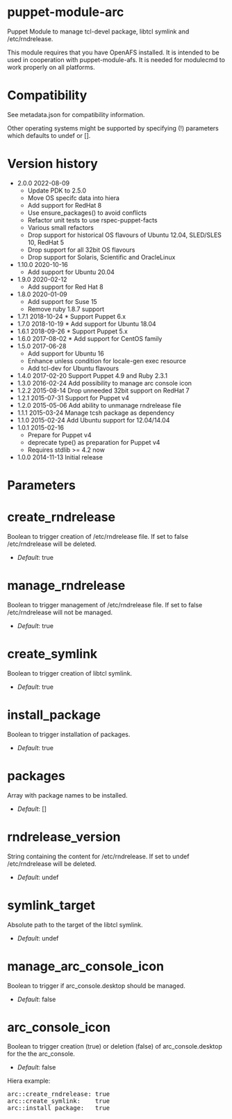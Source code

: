puppet-module-arc
=================

Puppet Module to manage tcl-devel package, libtcl symlink and /etc/rndrelease.

This module requires that you have OpenAFS installed. It is intended to be used in cooperation with
 puppet-module-afs. It is needed for modulecmd to work properly on all platforms.

# Compatibility #

See metadata.json for compatibility information.

Other operating systems might be supported by specifying (!) parameters which defaults to undef or [].

# Version history #
* 2.0.0 2022-08-09
  * Update PDK to 2.5.0
  * Move OS specifc data into hiera
  * Add support for RedHat 8
  * Use ensure_packages() to avoid conflicts
  * Refactor unit tests to use rspec-puppet-facts
  * Various small refactors
  * Drop support for historical OS flavours of Ubuntu 12.04, SLED/SLES 10, RedHat 5
  * Drop support for all 32bit OS flavours
  * Drop support for Solaris, Scientific and OracleLinux
* 1.10.0 2020-10-16
  * Add support for Ubuntu 20.04
* 1.9.0 2020-02-12
  * Add support for Red Hat 8
* 1.8.0 2020-01-09
  * Add support for Suse 15
  * Remove ruby 1.8.7 support
* 1.7.1 2018-10-24 * Support Puppet 6.x
* 1.7.0 2018-10-19 * Add support for Ubuntu 18.04
* 1.6.1 2018-09-26 * Support Puppet 5.x
* 1.6.0 2017-08-02 * Add support for CentOS family
* 1.5.0 2017-06-28
  * Add support for Ubuntu 16
  * Enhance unless condition for locale-gen exec resource
  * Add tcl-dev for Ubuntu flavours
* 1.4.0 2017-02-20 Support Puppet 4.9 and Ruby 2.3.1
* 1.3.0 2016-02-24 Add possibility to manage arc console icon
* 1.2.2 2015-08-14 Drop unneeded 32bit support on RedHat 7
* 1.2.1 2015-07-31 Support for Puppet v4
* 1.2.0 2015-05-06 Add ability to unmanage rndrelease file
* 1.1.1 2015-03-24 Manage tcsh package as dependency
* 1.1.0 2015-02-24 Add Ubuntu support for 12.04/14.04
* 1.0.1 2015-02-16
  * Prepare for Puppet v4
  * deprecate type() as preparation for Puppet v4
  * Requires stdlib >= 4.2 now
* 1.0.0 2014-11-13 Initial release


# Parameters #

create_rndrelease
=================
Boolean to trigger creation of /etc/rndrelease file.
If set to false /etc/rndrelease will be deleted.

- *Default*: true


manage_rndrelease
=================
Boolean to trigger management of /etc/rndrelease file.
If set to false /etc/rndrelease will not be managed.

- *Default*: true


create_symlink
==============
Boolean to trigger creation of libtcl symlink.

- *Default*: true


install_package
===============
Boolean to trigger installation of packages.

- *Default*: true


packages
============
Array with package names to be installed.

- *Default*: []


rndrelease_version
==================
String containing the content for /etc/rndrelease.
If set to undef /etc/rndrelease will be deleted.

- *Default*: undef


symlink_target
==============
Absolute path to the target of the libtcl symlink.

- *Default*: undef


manage_arc_console_icon
==============
Boolean to trigger if arc_console.desktop should be managed.

- *Default*: false


arc_console_icon
==============
Boolean to trigger creation (true) or deletion (false) of arc_console.desktop for the the arc_console.

- *Default*: false


Hiera example:
<pre>
arc::create_rndrelease: true
arc::create_symlink:    true
arc::install_package:   true
</pre>
